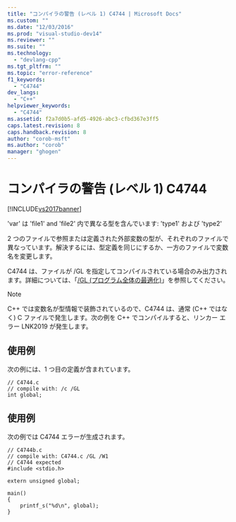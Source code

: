 ```yaml
---
title: "コンパイラの警告 (レベル 1) C4744 | Microsoft Docs"
ms.custom: ""
ms.date: "12/03/2016"
ms.prod: "visual-studio-dev14"
ms.reviewer: ""
ms.suite: ""
ms.technology: 
  - "devlang-cpp"
ms.tgt_pltfrm: ""
ms.topic: "error-reference"
f1_keywords: 
  - "C4744"
dev_langs: 
  - "C++"
helpviewer_keywords: 
  - "C4744"
ms.assetid: f2a7d0b5-afd5-4926-abc3-cfbd367e3ff5
caps.latest.revision: 8
caps.handback.revision: 8
author: "corob-msft"
ms.author: "corob"
manager: "ghogen"
---
```

# コンパイラの警告 (レベル 1) C4744
[!INCLUDE[vs2017banner](../../assembler/inline/includes/vs2017banner.md)]

'var' は 'file1' and 'file2' 内で異なる型を含んでいます: 'type1' および 'type2'  
  
 2 つのファイルで参照または定義された外部変数の型が、それぞれのファイルで異なっています。解決するには、型定義を同じにするか、一方のファイルで変数名を変更します。  
  
 C4744 は、ファイルが \/GL を指定してコンパイルされている場合のみ出力されます。詳細については、「[\/GL \(プログラム全体の最適化\)](../../build/reference/gl-whole-program-optimization.md)」を参照してください。  
  
> [!NOTE]
>  C\+\+ では変数名が型情報で装飾されているので、C4744 は、通常 \(C\+\+ ではなく\) C ファイルで発生します。次の例を C\+\+ でコンパイルすると、リンカー エラー LNK2019 が発生します。  
  
## 使用例  
 次の例には、1 つ目の定義が含まれています。  
  
```  
// C4744.c  
// compile with: /c /GL  
int global;  
```  
  
## 使用例  
 次の例では C4744 エラーが生成されます。  
  
```  
// C4744b.c  
// compile with: C4744.c /GL /W1  
// C4744 expected  
#include <stdio.h>  
  
extern unsigned global;  
  
main()   
{  
    printf_s("%d\n", global);  
}  
```